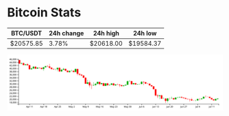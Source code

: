 # Bitcoin Stats

BTC/USDT|24h change|24h high|24h low|
|---|---|---|---|
|$20575.85|3.78%|$20618.00|$19584.37|

<img src="./chart.svg">
